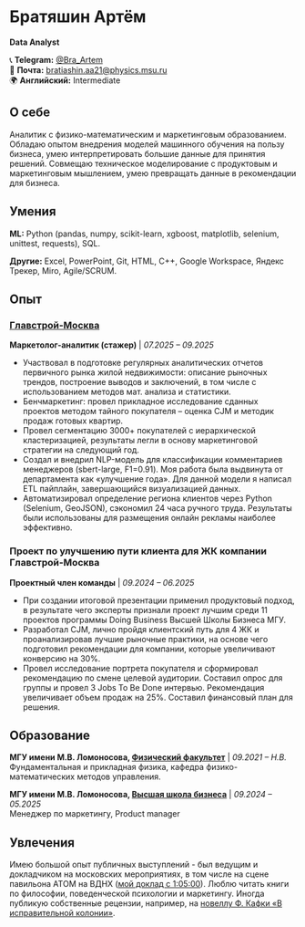# Братяшин Артём
**Data Analyst**

📞 **Telegram:** [@Bra_Artem](https://t.me/Bra_Artem)  
📧 **Почта:** bratiashin.aa21@physics.msu.ru  
🌍 **Английский:** Intermediate

## О себе

Аналитик с физико-математическим и маркетинговым образованием. Обладаю опытом внедрения моделей машинного обучения на пользу бизнеса, умею интерпретировать большие данные для принятия решений. Совмещаю техническое моделирование с продуктовым и маркетинговым мышлением, умею превращать данные в рекомендации для бизнеса.

## Умения

**ML:** Python (pandas, numpy, scikit-learn, xgboost, matplotlib, selenium, unittest, requests), SQL.

**Другие:** Excel, PowerPoint, Git, HTML, C++, Google Workspace, Яндекс Трекер, Miro, Agile/SCRUM.

## Опыт

### [Главстрой-Москва](https://www.glavstroy.ru/)
**Маркетолог-аналитик (стажер)** | *07.2025 – 09.2025*

- Участвовал в подготовке регулярных аналитических отчетов первичного рынка жилой недвижимости: описание рыночных трендов, построение выводов и заключений, в том числе с использованием методов мат. анализа и статистики.
- Бенчмаркетинг: провел прикладное исследование сданных проектов методом тайного покупателя – оценка CJM и методик продаж готовых квартир.
- Провел сегментацию 3000+ покупателей с иерархической кластеризацией, результаты легли в основу маркетинговой стратегии на следующий год.
- Создал и внедрил NLP-модель для классификации комментариев менеджеров (sbert-large, F1=0.91). Моя работа была выдвинута от департамента как «улучшение года». Для данной модели я написал ETL пайплайн, завершающийся визуализацией данных.
- Автоматизировал определение региона клиентов через Python (Selenium, GeoJSON), сэкономил 24 часа ручного труда. Результаты были использованы для размещения онлайн рекламы наиболее эффективно.

### Проект по улучшению пути клиента для ЖК компании Главстрой-Москва
**Проектный член команды** | *09.2024 – 06.2025*

- При создании итоговой презентации применил продуктовый подход, в результате чего эксперты признали проект лучшим среди 11 проектов программы Doing Business Высшей Школы Бизнеса МГУ.
- Разработал CJM, лично пройдя клиентский путь для 4 ЖК и проанализировав лучшие рыночные практики, на основе чего подготовил рекомендации для компании, которые увеличивают конверсию на 30%.
- Провел исследование портрета покупателя и сформировал рекомендацию по смене целевой аудитории. Составил опрос для группы и провел 3 Jobs To Be Done интервью. Рекомендация увеличивает объем продаж на 25%. Составил финансовый план для решения.

## Образование

**МГУ имени М.В. Ломоносова, [Физический факультет](https://phys.msu.ru/)** | *09.2021 – Н.В.*  
Фундаментальная и прикладная физика, кафедра физико-математических методов управления.

**МГУ имени М.В. Ломоносова, [Высшая школа бизнеса](https://mgubs.ru/doing-business/)** | *09.2024 – 05.2025*  
Менеджер по маркетингу, Product manager

## Увлечения

Имею большой опыт публичных выступлений - был ведущим и докладчиком на московских мероприятиях, в том числе на сцене павильона АТОМ на ВДНХ ([мой доклад с 1:05:00](https://m.vk.com/video-222702918_456239133)). Люблю читать книги по философии, поведенческой психологии и маркетингу. Иногда публикую собственные рецензии, например, на [новеллу Ф. Кафки «В исправительной колонии»](https://m.vk.com/@257678610-v-ispravitelnoi-kolonii).
